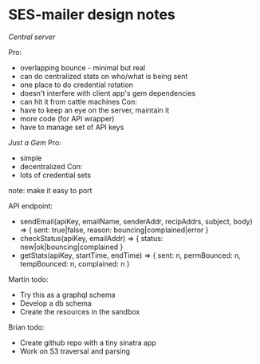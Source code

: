 # SES-mailer design notes

*Central server*

Pro:
  * overlapping bounce - minimal but real
  * can do centralized stats on who/what is being sent
  * one place to do credential rotation
  * doesn't interfere with client app's gem dependencies
  * can hit it from cattle machines
Con:
  * have to keep an eye on the server, maintain it
  * more code (for API wrapper)
  * have to manage set of API keys

*Just a Gem*
Pro:
  * simple
  * decentralized
Con:
  * lots of credential sets

note: make it easy to port

API endpoint:

* sendEmail(apiKey, emailName, senderAddr, recipAddrs, subject, body) => { sent: true|false, reason: bouncing|complained|error }
* checkStatus(apiKey, emailAddr) => { status: new|ok|bouncing|complained }
* getStats(apiKey, startTime, endTime)  => { sent: n, permBounced: n, tempBounced: n, complained: n }

Martin todo:
- Try this as a graphql schema
- Develop a db schema
- Create the resources in the sandbox

Brian todo:
- Create github repo with a tiny sinatra app
- Work on S3 traversal and parsing
